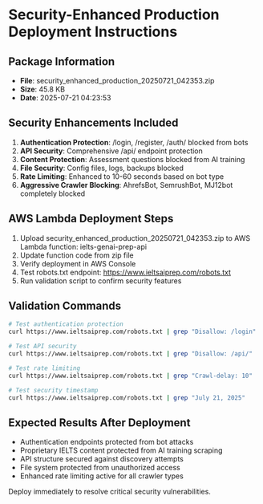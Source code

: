 
# Security-Enhanced Production Deployment Instructions

## Package Information
- **File**: security_enhanced_production_20250721_042353.zip
- **Size**: 45.8 KB
- **Date**: 2025-07-21 04:23:53

## Security Enhancements Included
1. **Authentication Protection**: /login, /register, /auth/ blocked from bots
2. **API Security**: Comprehensive /api/ endpoint protection
3. **Content Protection**: Assessment questions blocked from AI training
4. **File Security**: Config files, logs, backups blocked
5. **Rate Limiting**: Enhanced to 10-60 seconds based on bot type
6. **Aggressive Crawler Blocking**: AhrefsBot, SemrushBot, MJ12bot completely blocked

## AWS Lambda Deployment Steps
1. Upload security_enhanced_production_20250721_042353.zip to AWS Lambda function: ielts-genai-prep-api
2. Update function code from zip file
3. Verify deployment in AWS Console
4. Test robots.txt endpoint: https://www.ieltsaiprep.com/robots.txt
5. Run validation script to confirm security features

## Validation Commands
```bash
# Test authentication protection
curl https://www.ieltsaiprep.com/robots.txt | grep "Disallow: /login"

# Test API security  
curl https://www.ieltsaiprep.com/robots.txt | grep "Disallow: /api/"

# Test rate limiting
curl https://www.ieltsaiprep.com/robots.txt | grep "Crawl-delay: 10"

# Test security timestamp
curl https://www.ieltsaiprep.com/robots.txt | grep "July 21, 2025"
```

## Expected Results After Deployment
- Authentication endpoints protected from bot attacks
- Proprietary IELTS content protected from AI training scraping
- API structure secured against discovery attempts
- File system protected from unauthorized access
- Enhanced rate limiting active for all crawler types

Deploy immediately to resolve critical security vulnerabilities.
